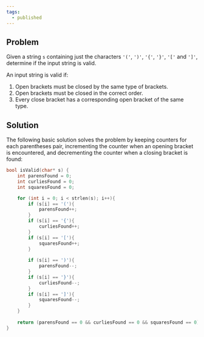 ```yaml
---
tags:
  - published
---
```

## Problem 

Given a string `s` containing just the characters `'('`, `')'`, `'{'`, `'}'`, `'['` and `']'`, determine if the input string is valid.

An input string is valid if:

1. Open brackets must be closed by the same type of brackets.
2. Open brackets must be closed in the correct order.
3. Every close bracket has a corresponding open bracket of the same type.

## Solution

The following basic solution solves the problem by keeping counters for each parentheses pair, incrementing the counter when an opening bracket is encountered, and decrementing the counter when a closing bracket is found:

```c
bool isValid(char* s) {
	int parensFound = 0;
	int curliesFound = 0;
	int squaresFound = 0;

	for (int i = 0; i < strlen(s); i++){
		if (s[i] == '('){
			parensFound++;
		}
		if (s[i] == '{'){
			curliesFound++;
		}
		if (s[i] == '['){
			squaresFound++;
		}
	
		if (s[i] == ')'){
			parensFound--;
		}
		if (s[i] == '}'){
			curliesFound--;
		}
		if (s[i] == ']'){
			squaresFound--;
		}
	}
	
	return (parensFound == 0 && curliesFound == 0 && squaresFound == 0);
}
```